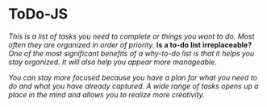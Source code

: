 # ToDo-JS
*This is a list of tasks you need to complete or things you want to do. Most often they are organized in order of priority.*
**Is a to-do list irreplaceable?**
*One of the most significant benefits of a why-to-do list is that it helps you stay organized. It will also help you appear more manageable.*

*You can stay more focused because you have a plan for what you need to do and what you have already captured.
A wide range of tasks opens up a place in the mind and allows you to realize more creativity.*
